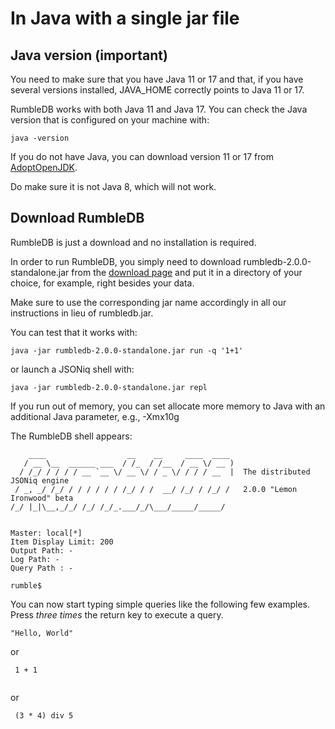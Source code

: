 # In Java with a single jar file

## Java version (important)

You need to make sure that you have Java 11 or 17 and that, if you have several versions installed, JAVA\_HOME correctly points to Java 11 or 17.

RumbleDB works with both Java 11 and Java 17. You can check the Java version that is configured on your machine with:

```
java -version
```

If you do not have Java, you can download version 11 or 17 from [AdoptOpenJDK](https://adoptopenjdk.net/).

Do make sure it is not Java 8, which will not work.

## Download RumbleDB

RumbleDB is just a download and no installation is required.

In order to run RumbleDB, you simply need to download rumbledb-2.0.0-standalone.jar from the [download page](https://github.com/RumbleDB/rumble/releases) and put it in a directory of your choice, for example, right besides your data.

Make sure to use the corresponding jar name accordingly in all our instructions in lieu of rumbledb.jar.

You can test that it works with:

```
java -jar rumbledb-2.0.0-standalone.jar run -q '1+1'
```

or launch a JSONiq shell with:

```
java -jar rumbledb-2.0.0-standalone.jar repl
```

If you run out of memory, you can set allocate more memory to Java with an additional Java parameter, e.g., -Xmx10g

The RumbleDB shell appears:

```
    ____                  __    __     ____  ____ 
   / __ \__  ______ ___  / /_  / /__  / __ \/ __ )
  / /_/ / / / / __ `__ \/ __ \/ / _ \/ / / / __  |  The distributed JSONiq engine
 / _, _/ /_/ / / / / / / /_/ / /  __/ /_/ / /_/ /   2.0.0 "Lemon Ironwood" beta
/_/ |_|\__,_/_/ /_/ /_/_.___/_/\___/_____/_____/  


Master: local[*]
Item Display Limit: 200
Output Path: -
Log Path: -
Query Path : -

rumble$
```

You can now start typing simple queries like the following few examples. Press _three times_ the return key to execute a query.

```
"Hello, World"
```

or

```
 1 + 1
 
```

or

```
 (3 * 4) div 5
 
```
